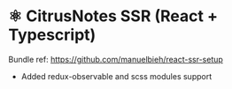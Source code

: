 # ⚛ CitrusNotes SSR (React + Typescript)
Bundle ref: https://github.com/manuelbieh/react-ssr-setup

- Added redux-observable and scss modules support
